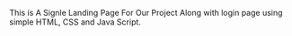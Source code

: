 This is A Signle Landing Page For Our Project Along with login page using simple HTML, CSS and Java Script.

